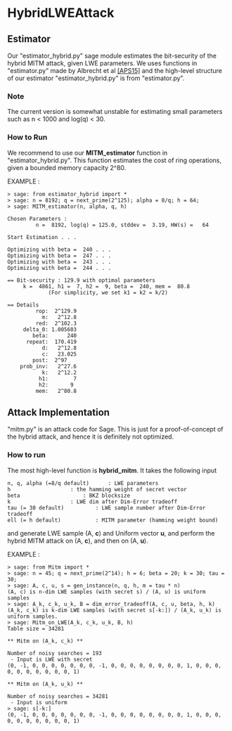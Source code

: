 # HybridLWEAttack

## Estimator

Our "estimator_hybrid.py" sage module estimates the bit-security of the hybrid MITM attack, given LWE parameters.
We uses functions in "estimator.py" made by Albrecht et al [[APS15]](https://eprint.iacr.org/2015/046)
and the high-level structure of our estimator "estimator_hybrid.py" is from "estimator.py".

### Note 
The current version is somewhat unstable for estimating small parameters such as n < 1000 and log(q) < 30.

### How to Run

We recommend to use our **MITM_estimator** function in "estimator_hybrid.py". This function estimates the cost of ring operations, given a bounded memory capacity 2^80.

EXAMPLE :

    > sage: from estimator_hybrid import *
    > sage: n = 8192; q = next_prime(2^125); alpha = 8/q; h = 64;
    > sage: MITM_estimator(n, alpha, q, h)

    Chosen Parameters :
             n =  8192, log(q) = 125.0, stddev =  3.19, HW(s) =   64
     
    Start Estimation . . .

    Optimizing with beta =  240 . . .
    Optimizing with beta =  247 . . .
    Optimizing with beta =  243 . . .
    Optimizing with beta =  244 . . .

    == Bit-security : 129.9 with optimal parameters
         k =  4861, h1 =  7, h2 =  9, beta =  240, mem =  80.8
                 (For simplicity, we set k1 = k2 = k/2)

    == Details
             rop:  2^129.9
               m:   2^12.8
             red:  2^102.3
         delta_0: 1.005603
            beta:      240
          repeat:  170.419
               d:   2^12.8
               c:   23.025
            post:  2^97
        prob_inv:   2^27.6
               k:   2^12.2
              h1:        7
              h2:       9
             mem:   2^80.8
             
## Attack Implementation

"mitm.py" is an attack code for Sage.
This is just for a proof-of-concept of the hybrid attack, and hence it is definitely not optimized.

### How to run

The most high-level function is **hybrid_mitm**.
It takes the following input

    n, q, alpha (=8/q default) 		: LWE parameters
    h 					: the hamming weight of secret vector
    beta 					: BKZ blocksize
    k					: LWE dim after Dim-Error tradeoff
    tau (= 30 default)			: LWE sample number after Dim-Error tradeoff
    ell (= h default)			: MITM parameter (hamming weight bound)

and generate LWE sample (A, **c**) and Uniform vector **u**,
and perform the hybrid MITM attack on (A, **c**), and then on (A, **u**).
  
EXAMPLE :

    > sage: from Mitm import *
    > sage: n = 45; q = next_prime(2^14); h = 6; beta = 20; k = 30; tau = 30;
    > sage: A, c, u, s = gen_instance(n, q, h, m = tau * n)
    (A, c) is n-dim LWE samples (with secret s) / (A, u) is uniform samples
    > sage: A_k, c_k, u_k, B = dim_error_tradeoff(A, c, u, beta, h, k)
    (A_k, c_k) is k-dim LWE samples (with secret s[-k:]) / (A_k, u_k) is uniform samples. 
    > sage: Mitm_on_LWE(A_k, c_k, u_k, B, h)
    Table size = 34281

    ** Mitm on (A_k, c_k) ** 

    Number of noisy searches = 193
     - Input is LWE with secret
    (0, -1, 0, 0, 0, 0, 0, 0, 0, -1, 0, 0, 0, 0, 0, 0, 0, 0, 1, 0, 0, 0, 0, 0, 0, 0, 0, 0, 0, 1)

    ** Mitm on (A_k, u_k) **

    Number of noisy searches = 34281
     - Input is uniform
    > sage: s[-k:]
    (0, -1, 0, 0, 0, 0, 0, 0, 0, -1, 0, 0, 0, 0, 0, 0, 0, 0, 1, 0, 0, 0, 0, 0, 0, 0, 0, 0, 0, 1)





